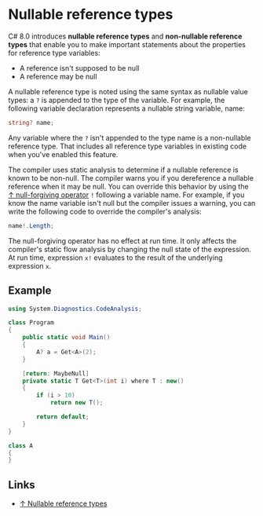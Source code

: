 # Nullable reference types

C# 8.0 introduces **nullable reference types** and **non-nullable reference types** that enable you to make important statements about the properties for reference type variables:

* A reference isn't supposed to be null
* A reference may be null

A nullable reference type is noted using the same syntax as nullable value types: a `?` is appended to the type of the variable. For example, the following variable declaration represents a nullable string variable, name:

```csharp
string? name;
```

Any variable where the `?` isn't appended to the type name is a non-nullable reference type. That includes all reference type variables in existing code when you've enabled this feature.

The compiler uses static analysis to determine if a nullable reference is known to be non-null. The compiler warns you if you dereference a nullable reference when it may be null. You can override this behavior by using the [↑ null-forgiving operator](https://docs.microsoft.com/en-us/dotnet/csharp/language-reference/operators/null-forgiving) `!` following a variable name. For example, if you know the name variable isn't null but the compiler issues a warning, you can write the following code to override the compiler's analysis:

```csharp
name!.Length;
```

The null-forgiving operator has no effect at run time. It only affects the compiler's static flow analysis by changing the null state of the expression. At run time, expression `x!` evaluates to the result of the underlying expression `x`.

## Example

```csharp
using System.Diagnostics.CodeAnalysis;

class Program
{
    public static void Main()
    {
        A? a = Get<A>(2);
    }

    [return: MaybeNull]
    private static T Get<T>(int i) where T : new()
    {
        if (i > 10)
            return new T();

        return default;
    }
}

class A
{
}
```

## Links

* [↑ Nullable reference types](https://docs.microsoft.com/en-us/dotnet/csharp/nullable-references)
